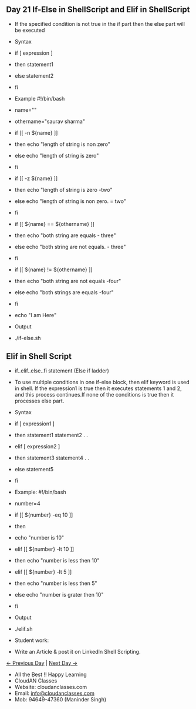 ## Day 21 If-Else in ShellScript and Elif in ShellScript

  - If the specified condition is not true in the if part then the else part will be executed
  - Syntax
  - if [ expression ]
  - then
   statement1
  - else
   statement2
  - fi
  - Example
#!/bin/bash
  - name=""
  - othername="saurav sharma"

  - if [[ -n ${name} ]]
  - then
    echo "length of string is non zero"
  - else
    echo "length of string is zero"
  - fi

  - if [[ -z ${name} ]]
  - then
    echo "length of string is zero -two"
  - else
    echo "length of string is non zero. = two"
  - fi

  - if [[ ${name} == ${othername} ]]
  - then
    echo "both string are equals - three"
  - else
    echo "both string are not equals. - three"
  - fi

  - if [[ ${name} != ${othername} ]]
  - then
    echo "both string are not equals -four"
  - else
    echo "both strings are equals -four"
  - fi

  - echo "I am Here"

  - Output
  - ./if-else.sh

## Elif in Shell Script

  - if..elif..else..fi statement (Else if ladder)
  - To use multiple conditions in one if-else block, then elif keyword is used in shell. If the expression1 is true then it executes statements 1 and 2, and this process continues.If none of the conditions is true then it processes else part.

  - Syntax
  - if [ expression1 ]
  - then
   statement1
   statement2
   .
   .
  - elif [ expression2 ]
  - then
   statement3
   statement4
   .
   .
  - else
   statement5
  - fi

  - Example:
#!/bin/bash
  - number=4

  - if [[ ${number} -eq 10 ]]
  - then
  -   echo "number is 10"
  - elif [[ ${number} -lt 10 ]]
  - then
  echo "number is less then 10"
  - elif [[ ${number} -lt 5 ]]
  - then
  echo "number is less then 5"
  - else
  echo "number is grater then 10"
  - fi
  - Output
  - ./elif.sh


  - Student work:
  - Write an Article & post it on LinkedIn Shell Scripting.

 [← Previous Day](../Day20/README.md) | [Next Day →](../Day21/README.md)


 - All the Best !! Happy Learning
 - CloudAN Classes
 - Website: cloudanclasses.com
 - Email: info@cloudanclasses.com
 - Mob: 94649-47360 (Maninder Singh)

